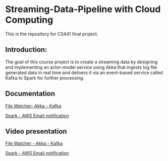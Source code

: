 # Streaming-Data-Pipeline with Cloud Computing

This is the repository for CS441 final project.

## Introduction:

The goal of this course project is to create a streaming data by designing and implementing an actor-model service using Akka that ingests log file generated data in real time and delivers it via an event-based service called Kafka to Spark for further processing.

## Documentation 

[File Watcher- Akka - Kafka](https://github.com/gnzeleven/Cloud-Computing---Streaming-Data-Pipeline/blob/akka-kafka/FileWatcher-Akka-Kafka/README.md)

[Spark - AWS Email notification](https://github.com/gnzeleven/Cloud-Computing---Streaming-Data-Pipeline/blob/akka-kafka/Kafka-Spark-AWSEmail/README.md)

## Video presentation 

[File Watcher - Akka - Kafka]( https://youtu.be/4FTsKba67Bo)

[Spark - AWS Email notification](https://youtu.be/lj0DRL-SwMM)
